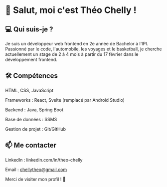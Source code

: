 # 👋 Salut, moi c'est Théo Chelly !

## 💻 Qui suis-je ?

Je suis un développeur web frontend en 2e année de Bachelor à l'IPI. Passionné par le code, l'automobile, les voyages et le basketball, je cherche actuellement un stage de 2 à 4 mois à partir du 17 février dans le développement frontend.

## 🛠 Compétences

HTML, CSS, JavaScript

Frameworks : React, Svelte (remplacé par Android Studio)

Backend : Java, Spring Boot

Base de données : SSMS

Gestion de projet : Git/GitHub

## 📫 Me contacter

LinkedIn : linkedin.com/in/theo-chelly

Email : chellytheo@gmail.com

Merci de visiter mon profil ! 🚀
